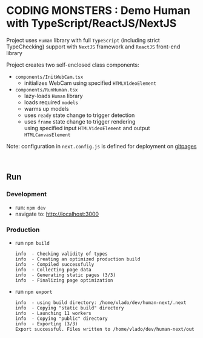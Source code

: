 # CODING MONSTERS : Demo Human with TypeScript/ReactJS/NextJS

Project uses `Human` library with full `TypeScript` (including strict TypeChecking) support with `NextJS` framework and `ReactJS` front-end library

Project creates two self-enclosed class components:
- `components/InitWebCam.tsx`  
  - initializes WebCam using specified `HTMLVideoElement`  
- `components/RunHuman.tsx`  
   - lazy-loads `Human` library  
   - loads required `models`  
   - warms up models  
   - uses `ready` state change to trigger detection  
   - uses `frame` state change to trigger rendering  
     using specified input `HTMLVideoElement` and output `HTMLCanvasElement`  

Note: configuration in `next.config.js` is defined for deployment on [gitpages]()  

<br>

## Run

### Development

- run: `npm dev`
- navigate to: <http://localhost:3000>

### Production

- run `npm build`

      info  - Checking validity of types
      info  - Creating an optimized production build
      info  - Compiled successfully
      info  - Collecting page data
      info  - Generating static pages (3/3)
      info  - Finalizing page optimization

- run `npm export`

      info  - using build directory: /home/vlado/dev/human-next/.next
      info  - Copying "static build" directory
      info  - Launching 11 workers
      info  - Copying "public" directory
      info  - Exporting (3/3)
      Export successful. Files written to /home/vlado/dev/human-next/out
